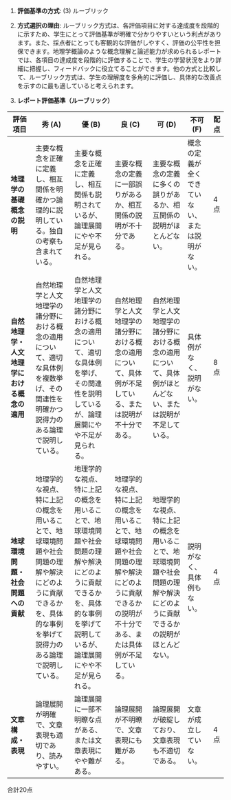 1. **評価基準の方式**: (3) ルーブリック

2. **方式選択の理由**: ルーブリック方式は、各評価項目に対する達成度を段階的に示すため、学生にとって評価基準が明確で分かりやすいという利点があります。また、採点者にとっても客観的な評価がしやすく、評価の公平性を担保できます。地理学概論のような概念理解と論述能力が求められるレポートでは、各項目の達成度を段階的に評価することで、学生の学習状況をより詳細に把握し、フィードバックに役立てることができます。他の方式と比較して、ルーブリック方式は、学生の理解度を多角的に評価し、具体的な改善点を示すのに最も適していると考えられます。

3. **レポート評価基準（ルーブリック）**

| 評価項目 | 秀 (A) | 優 (B) | 良 (C) | 可 (D) | 不可 (F) | 配点 |
|---|---|---|---|---|---|---|
| **地理学の基礎概念の説明** | 主要な概念を正確に定義し、相互関係を明確かつ論理的に説明している。独自の考察も含まれている。 | 主要な概念を正確に定義し、相互関係も説明されているが、論理展開にやや不足が見られる。 | 主要な概念の定義に一部誤りがあるか、相互関係の説明が不十分である。 | 主要な概念の定義に多くの誤りがあるか、相互関係の説明がほとんどない。 | 概念の定義が全くできていない、または説明がない。 | 4点 |
| **自然地理学・人文地理学における概念の適用** | 自然地理学と人文地理学の諸分野における概念の適用について、適切な具体例を複数挙げ、その関連性を明確かつ説得力のある論理で説明している。 | 自然地理学と人文地理学の諸分野における概念の適用について、適切な具体例を挙げ、その関連性を説明しているが、論理展開にやや不足が見られる。 | 自然地理学と人文地理学の諸分野における概念の適用について、具体例が不足している、または説明が不十分である。 | 自然地理学と人文地理学の諸分野における概念の適用について、具体例がほとんどない、または説明が不足している。 | 具体例がなく、説明がない。 | 8点 |
| **地球環境問題・社会問題への貢献** | 地理学的な視点、特に上記の概念を用いることで、地球環境問題や社会問題の理解や解決にどのように貢献できるかを、具体的な事例を挙げて説得力のある論理で説明している。 | 地理学的な視点、特に上記の概念を用いることで、地球環境問題や社会問題の理解や解決にどのように貢献できるかを、具体的な事例を挙げて説明しているが、論理展開にやや不足が見られる。 | 地理学的な視点、特に上記の概念を用いることで、地球環境問題や社会問題の理解や解決にどのように貢献できるかの説明が不十分である、または具体例が不足している。 | 地理学的な視点、特に上記の概念を用いることで、地球環境問題や社会問題の理解や解決にどのように貢献できるかの説明がほとんどない。 | 説明がなく、具体例もない。 | 4点 |
| **文章構成・表現** | 論理展開が明確で、文章表現も適切であり、読みやすい。 | 論理展開に一部不明瞭な点がある、または文章表現にやや難がある。 | 論理展開が不明瞭で、文章表現にも難がある。 | 論理展開が破綻しており、文章表現も不適切である。 | 文章が成立していない。 | 4点 |


合計20点
